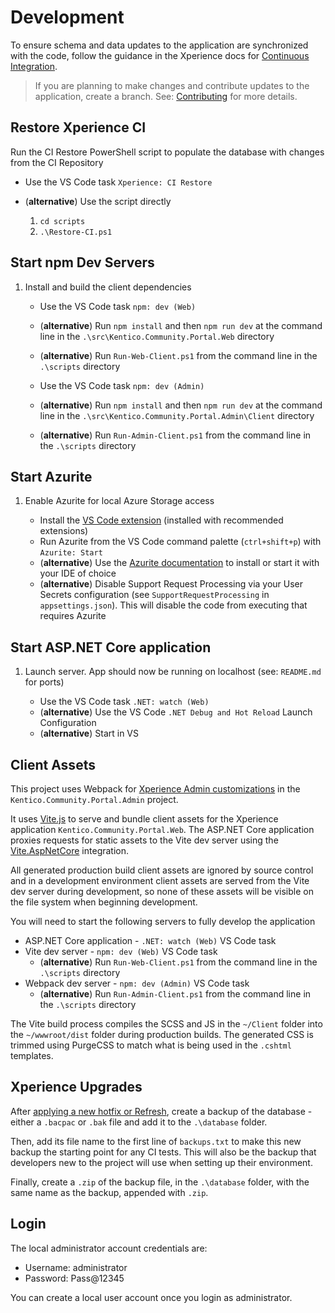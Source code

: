 # Development

To ensure schema and data updates to the application are synchronized with the code, follow the guidance in the Xperience docs for [Continuous Integration](https://docs.kentico.com/x/YAaiCQ).

> If you are planning to make changes and contribute updates to the application, create a branch.
> See: [Contributing](./Contributing.md) for more details.

## Restore Xperience CI

Run the CI Restore PowerShell script to populate the database with changes from the CI Repository

- Use the VS Code task `Xperience: CI Restore`
- (**alternative**) Use the script directly

  1. `cd scripts`
  1. `.\Restore-CI.ps1`

## Start npm Dev Servers

1. Install and build the client dependencies

   - Use the VS Code task `npm: dev (Web)`
   - (**alternative**) Run `npm install` and then `npm run dev` at the command line in the `.\src\Kentico.Community.Portal.Web` directory
   - (**alternative**) Run `Run-Web-Client.ps1` from the command line in the `.\scripts` directory

   - Use the VS Code task `npm: dev (Admin)`
   - (**alternative**) Run `npm install` and then `npm run dev` at the command line in the `.\src\Kentico.Community.Portal.Admin\Client` directory
   - (**alternative**) Run `Run-Admin-Client.ps1` from the command line in the `.\scripts` directory

## Start Azurite

1. Enable Azurite for local Azure Storage access

   - Install the [VS Code extension](https://marketplace.visualstudio.com/items?itemName=Azurite.azurite) (installed with recommended extensions)
   - Run Azurite from the VS Code command palette (`ctrl+shift+p`) with `Azurite: Start`
   - (**alternative**) Use the [Azurite documentation](https://learn.microsoft.com/en-us/azure/storage/common/storage-use-azurite?tabs=visual-studio%2Cblob-storage#install-azurite) to install or start it with your IDE of choice
   - (**alternative**) Disable Support Request Processing via your User Secrets configuration (see `SupportRequestProcessing` in `appsettings.json`). This will disable the code from executing that requires Azurite

## Start ASP.NET Core application

1. Launch server. App should now be running on localhost (see: `README.md` for ports)

   - Use the VS Code task `.NET: watch (Web)`
   - (**alternative**) Use the VS Code `.NET Debug and Hot Reload` Launch Configuration
   - (**alternative**) Start in VS

## Client Assets

This project uses Webpack for [Xperience Admin customizations](https://docs.kentico.com/x/zgSiCQ) in the `Kentico.Community.Portal.Admin` project.

It uses [Vite.js](https://vitejs.dev/) to serve and bundle client assets for the Xperience application `Kentico.Community.Portal.Web`. The ASP.NET Core application proxies requests for static assets to the Vite dev server using the [Vite.AspNetCore](https://github.com/Eptagone/Vite.AspNetCore) integration.

All generated production build client assets are ignored by source control and in a development environment client assets are served from the Vite dev server during development, so none of these assets will be visible on the file system when beginning development.

You will need to start the following servers to fully develop the application

- ASP.NET Core application - `.NET: watch (Web)` VS Code task
- Vite dev server - `npm: dev (Web)` VS Code task
  - (**alternative**) Run `Run-Web-Client.ps1` from the command line in the `.\scripts` directory
- Webpack dev server - `npm: dev (Admin)` VS Code task
  - (**alternative**) Run `Run-Admin-Client.ps1` from the command line in the `.\scripts` directory

The Vite build process compiles the SCSS and JS in the `~/Client` folder into the `~/wwwroot/dist` folder during production builds. The generated CSS is trimmed using PurgeCSS to match what is being used in the `.cshtml` templates.

## Xperience Upgrades

After [applying a new hotfix or Refresh](https://docs.kentico.com/developers-and-admins/installation/update-xperience-by-kentico-projects#UpdateXperiencebyKenticoprojects-UpdatedevelopmentprojectswithContinuousIntegration), create
a backup of the database - either a `.bacpac` or `.bak` file and add it to the `.\database` folder.

Then, add its file name to the first line of `backups.txt` to make this new backup the starting point for any CI tests. This will also be the backup that developers new to the project will use when setting up their environment.

Finally, create a `.zip` of the backup file, in the `.\database` folder, with the same name as the backup, appended with `.zip`.

## Login

The local administrator account credentials are:

- Username: administrator
- Password: Pass@12345

You can create a local user account once you login as administrator.
